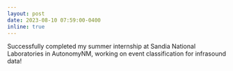 ```yaml
---
layout: post
date: 2023-08-10 07:59:00-0400
inline: true
---
```


Successfully completed my summer internship at Sandia National Laboratories in AutonomyNM, working on event classification for infrasound data!
